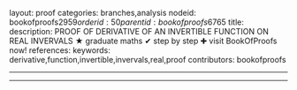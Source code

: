 layout: proof
categories: branches,analysis
nodeid: bookofproofs$2959
orderid: 50
parentid: bookofproofs$6765
title: 
description: PROOF OF DERIVATIVE OF AN INVERTIBLE FUNCTION ON REAL INVERVALS &#9733; graduate maths &#10004; step by step &#10010; visit BookOfProofs now!
references: 
keywords: derivative,function,invertible,invervals,real,proof
contributors: bookofproofs

---


---

